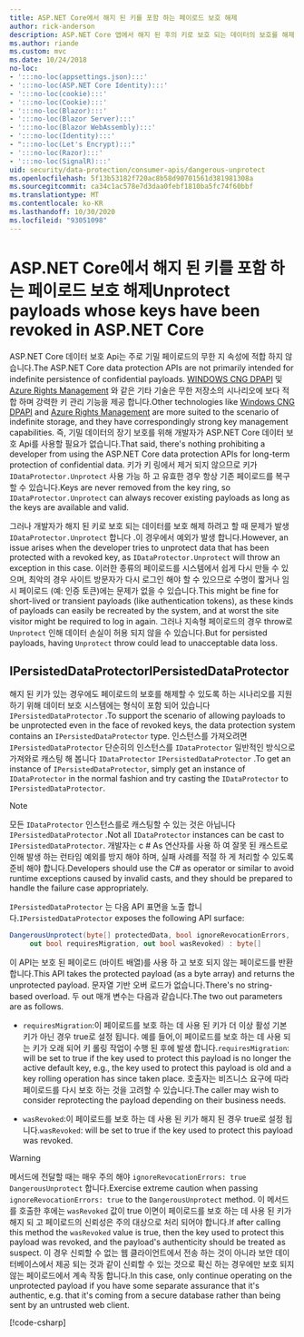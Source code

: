 ```yaml
---
title: ASP.NET Core에서 해지 된 키를 포함 하는 페이로드 보호 해제
author: rick-anderson
description: ASP.NET Core 앱에서 해지 된 후의 키로 보호 되는 데이터의 보호를 해제 하는 방법을 알아봅니다.
ms.author: riande
ms.custom: mvc
ms.date: 10/24/2018
no-loc:
- ':::no-loc(appsettings.json):::'
- ':::no-loc(ASP.NET Core Identity):::'
- ':::no-loc(cookie):::'
- ':::no-loc(Cookie):::'
- ':::no-loc(Blazor):::'
- ':::no-loc(Blazor Server):::'
- ':::no-loc(Blazor WebAssembly):::'
- ':::no-loc(Identity):::'
- ":::no-loc(Let's Encrypt):::"
- ':::no-loc(Razor):::'
- ':::no-loc(SignalR):::'
uid: security/data-protection/consumer-apis/dangerous-unprotect
ms.openlocfilehash: 5f13b53182f720ac8b58d90701561d381981308a
ms.sourcegitcommit: ca34c1ac578e7d3daa0febf1810ba5fc74f60bbf
ms.translationtype: MT
ms.contentlocale: ko-KR
ms.lasthandoff: 10/30/2020
ms.locfileid: "93051098"
---
```

# <a name="unprotect-payloads-whose-keys-have-been-revoked-in-aspnet-core"></a><span data-ttu-id="7db95-103">ASP.NET Core에서 해지 된 키를 포함 하는 페이로드 보호 해제</span><span class="sxs-lookup"><span data-stu-id="7db95-103">Unprotect payloads whose keys have been revoked in ASP.NET Core</span></span>

<a name="data-protection-consumer-apis-dangerous-unprotect"></a>

<span data-ttu-id="7db95-104">ASP.NET Core 데이터 보호 Api는 주로 기밀 페이로드의 무한 지 속성에 적합 하지 않습니다.</span><span class="sxs-lookup"><span data-stu-id="7db95-104">The ASP.NET Core data protection APIs are not primarily intended for indefinite persistence of confidential payloads.</span></span> <span data-ttu-id="7db95-105">[WINDOWS CNG DPAPI](/windows/win32/seccng/cng-dpapi) 및 [Azure Rights Management](/rights-management/) 와 같은 기타 기술은 무한 저장소의 시나리오에 보다 적합 하며 강력한 키 관리 기능을 제공 합니다.</span><span class="sxs-lookup"><span data-stu-id="7db95-105">Other technologies like [Windows CNG DPAPI](/windows/win32/seccng/cng-dpapi) and [Azure Rights Management](/rights-management/) are more suited to the scenario of indefinite storage, and they have correspondingly strong key management capabilities.</span></span> <span data-ttu-id="7db95-106">즉, 기밀 데이터의 장기 보호를 위해 개발자가 ASP.NET Core 데이터 보호 Api를 사용할 필요가 없습니다.</span><span class="sxs-lookup"><span data-stu-id="7db95-106">That said, there's nothing prohibiting a developer from using the ASP.NET Core data protection APIs for long-term protection of confidential data.</span></span> <span data-ttu-id="7db95-107">키가 키 링에서 제거 되지 않으므로 키가 `IDataProtector.Unprotect` 사용 가능 하 고 유효한 경우 항상 기존 페이로드를 복구할 수 있습니다.</span><span class="sxs-lookup"><span data-stu-id="7db95-107">Keys are never removed from the key ring, so `IDataProtector.Unprotect` can always recover existing payloads as long as the keys are available and valid.</span></span>

<span data-ttu-id="7db95-108">그러나 개발자가 해지 된 키로 보호 되는 데이터를 보호 해제 하려고 할 때 문제가 발생 `IDataProtector.Unprotect` 합니다 .이 경우에서 예외가 발생 합니다.</span><span class="sxs-lookup"><span data-stu-id="7db95-108">However, an issue arises when the developer tries to unprotect data that has been protected with a revoked key, as `IDataProtector.Unprotect` will throw an exception in this case.</span></span> <span data-ttu-id="7db95-109">이러한 종류의 페이로드를 시스템에서 쉽게 다시 만들 수 있으며, 최악의 경우 사이트 방문자가 다시 로그인 해야 할 수 있으므로 수명이 짧거나 임시 페이로드 (예: 인증 토큰)에는 문제가 없을 수 있습니다.</span><span class="sxs-lookup"><span data-stu-id="7db95-109">This might be fine for short-lived or transient payloads (like authentication tokens), as these kinds of payloads can easily be recreated by the system, and at worst the site visitor might be required to log in again.</span></span> <span data-ttu-id="7db95-110">그러나 지속형 페이로드의 경우 throw로 `Unprotect` 인해 데이터 손실이 허용 되지 않을 수 있습니다.</span><span class="sxs-lookup"><span data-stu-id="7db95-110">But for persisted payloads, having `Unprotect` throw could lead to unacceptable data loss.</span></span>

## <a name="ipersisteddataprotector"></a><span data-ttu-id="7db95-111">IPersistedDataProtector</span><span class="sxs-lookup"><span data-stu-id="7db95-111">IPersistedDataProtector</span></span>

<span data-ttu-id="7db95-112">해지 된 키가 있는 경우에도 페이로드의 보호를 해제할 수 있도록 하는 시나리오를 지원 하기 위해 데이터 보호 시스템에는 형식이 포함 되어 있습니다 `IPersistedDataProtector` .</span><span class="sxs-lookup"><span data-stu-id="7db95-112">To support the scenario of allowing payloads to be unprotected even in the face of revoked keys, the data protection system contains an `IPersistedDataProtector` type.</span></span> <span data-ttu-id="7db95-113">인스턴스를 가져오려면 `IPersistedDataProtector` 단순히의 인스턴스를 `IDataProtector` 일반적인 방식으로 가져와로 캐스팅 해 봅니다 `IDataProtector` `IPersistedDataProtector` .</span><span class="sxs-lookup"><span data-stu-id="7db95-113">To get an instance of `IPersistedDataProtector`, simply get an instance of `IDataProtector` in the normal fashion and try casting the `IDataProtector` to `IPersistedDataProtector`.</span></span>

> [!NOTE]
> <span data-ttu-id="7db95-114">모든 `IDataProtector` 인스턴스를로 캐스팅할 수 있는 것은 아닙니다 `IPersistedDataProtector` .</span><span class="sxs-lookup"><span data-stu-id="7db95-114">Not all `IDataProtector` instances can be cast to `IPersistedDataProtector`.</span></span> <span data-ttu-id="7db95-115">개발자는 c # As 연산자를 사용 하 여 잘못 된 캐스트로 인해 발생 하는 런타임 예외를 방지 해야 하며, 실패 사례를 적절 하 게 처리할 수 있도록 준비 해야 합니다.</span><span class="sxs-lookup"><span data-stu-id="7db95-115">Developers should use the C# as operator or similar to avoid runtime exceptions caused by invalid casts, and they should be prepared to handle the failure case appropriately.</span></span>

<span data-ttu-id="7db95-116">`IPersistedDataProtector` 는 다음 API 표면을 노출 합니다.</span><span class="sxs-lookup"><span data-stu-id="7db95-116">`IPersistedDataProtector` exposes the following API surface:</span></span>

```csharp
DangerousUnprotect(byte[] protectedData, bool ignoreRevocationErrors,
     out bool requiresMigration, out bool wasRevoked) : byte[]
```

<span data-ttu-id="7db95-117">이 API는 보호 된 페이로드 (바이트 배열)를 사용 하 고 보호 되지 않는 페이로드를 반환 합니다.</span><span class="sxs-lookup"><span data-stu-id="7db95-117">This API takes the protected payload (as a byte array) and returns the unprotected payload.</span></span> <span data-ttu-id="7db95-118">문자열 기반 오버 로드가 없습니다.</span><span class="sxs-lookup"><span data-stu-id="7db95-118">There's no string-based overload.</span></span> <span data-ttu-id="7db95-119">두 out 매개 변수는 다음과 같습니다.</span><span class="sxs-lookup"><span data-stu-id="7db95-119">The two out parameters are as follows.</span></span>

* <span data-ttu-id="7db95-120">`requiresMigration`:이 페이로드를 보호 하는 데 사용 된 키가 더 이상 활성 기본 키가 아닌 경우 true로 설정 됩니다. 예를 들어,이 페이로드를 보호 하는 데 사용 되는 키가 오래 되어 키 롤링 작업이 수행 된 후에 발생 합니다.</span><span class="sxs-lookup"><span data-stu-id="7db95-120">`requiresMigration`: will be set to true if the key used to protect this payload is no longer the active default key, e.g., the key used to protect this payload is old and a key rolling operation has since taken place.</span></span> <span data-ttu-id="7db95-121">호출자는 비즈니스 요구에 따라 페이로드를 다시 보호 하는 것을 고려할 수 있습니다.</span><span class="sxs-lookup"><span data-stu-id="7db95-121">The caller may wish to consider reprotecting the payload depending on their business needs.</span></span>

* <span data-ttu-id="7db95-122">`wasRevoked`:이 페이로드를 보호 하는 데 사용 된 키가 해지 된 경우 true로 설정 됩니다.</span><span class="sxs-lookup"><span data-stu-id="7db95-122">`wasRevoked`: will be set to true if the key used to protect this payload was revoked.</span></span>

>[!WARNING]
> <span data-ttu-id="7db95-123">메서드에 전달할 때는 매우 주의 해야 `ignoreRevocationErrors: true` `DangerousUnprotect` 합니다.</span><span class="sxs-lookup"><span data-stu-id="7db95-123">Exercise extreme caution when passing `ignoreRevocationErrors: true` to the `DangerousUnprotect` method.</span></span> <span data-ttu-id="7db95-124">이 메서드를 호출한 후에는 `wasRevoked` 값이 true 이면이 페이로드를 보호 하는 데 사용 된 키가 해지 되 고 페이로드의 신뢰성은 주의 대상으로 처리 되어야 합니다.</span><span class="sxs-lookup"><span data-stu-id="7db95-124">If after calling this method the `wasRevoked` value is true, then the key used to protect this payload was revoked, and the payload's authenticity should be treated as suspect.</span></span> <span data-ttu-id="7db95-125">이 경우 신뢰할 수 없는 웹 클라이언트에서 전송 하는 것이 아니라 보안 데이터베이스에서 제공 되는 것과 같이 신뢰할 수 있는 것으로 확신 하는 경우에만 보호 되지 않는 페이로드에서 계속 작동 합니다.</span><span class="sxs-lookup"><span data-stu-id="7db95-125">In this case, only continue operating on the unprotected payload if you have some separate assurance that it's authentic, e.g. that it's coming from a secure database rather than being sent by an untrusted web client.</span></span>

[!code-csharp[](dangerous-unprotect/samples/dangerous-unprotect.cs)]
